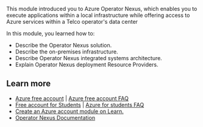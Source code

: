 This module introduced you to Azure Operator Nexus, which enables you to execute applications within a local infrastructure while offering access to Azure services within a Telco operator's data center

In this module, you learned how to:

- Describe the Operator Nexus solution.
- Describe the on-premises infrastructure.
- Describe Operator Nexus integrated systems architecture.
- Explain Operator Nexus deployment Resource Providers.

## Learn more

- [Azure free account](https://azure.microsoft.com/pricing/purchase-options/azure-account?cid=msft_learn) | [Azure free account FAQ](https://azure.microsoft.com/free/free-account-faq/)
- [Free account for Students](https://azure.microsoft.com/free/students/) | [Azure for students FAQ](/azure/education-hub/azure-dev-tools-teaching/program-faq#azure-for-students/?azure-)
- [Create an Azure account module on Learn.](/training/modules/create-an-azure-account/)
- [Operator Nexus Documentation](/azure/operator-nexus/overview)
